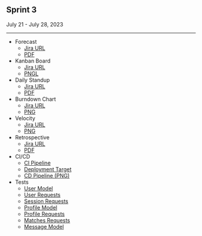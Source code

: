 ## Sprint 3
July 21 - July 28, 2023
<hr>
            <ul>
                <li>
                    Forecast
                    <ul>
                        <li>
                            <a href="https://swe6733-1.atlassian.net/wiki/spaces/SWE6733/pages/5210113/Sprint+3+Forecast?atlOrigin=eyJpIjoiNGE5MjBmZjNlYTM4NDE5ODk0NGQ4ZDIxNDM2OTRkY2IiLCJwIjoiaiJ9" target="_blank">Jira URL</a>
                        </li>
                        <li>
                            <a href="/public/sprints/3/Forecast.pdf" target="_blank">PDF</a>
                        </li>
                    </ul>
                </li>
                <li>
                    Kanban Board
                    <ul>
                        <li>
                            <a href="https://swe6733-1.atlassian.net/jira/software/projects/SWE6733/boards/4" target="_blank">Jira URL</a>
                        </li>
                        <li>
                            <a href="/public/sprints/2/Kanban.png" target="_blank">PNGL</a>
                        </li>
                    </ul>
                </li>
                <li>
                    Daily Standup
                    <ul>
                        <li>
                            <a href="https://swe6733-1.atlassian.net/wiki/spaces/SWE6733/pages/5373953?atlOrigin=eyJpIjoiYmE0YWViY2IxOGQ2NDBkNjg4ZDcxYjk5MDg1ZTU0NmEiLCJwIjoiaiJ9" target="_blank">Jira URL</a>
                        </li>
                        <li>
                            <a href="/public/sprints/2/Standup.pdf" target="_blank">PDF</a>
                        </li>
                    </ul>
                </li>
                <li>
                    Burndown Chart
                    <ul>
                        <li>
                            <a href="https://swe6733-1.atlassian.net/jira/software/projects/SWE6733/boards/4/reports/burndown" target="_blank">Jira URL</a>
                        </li>
                        <li>
                            <a href="/public/sprints/2/Burndown.png" target="_blank">PNG</a>
                        </li>
                    </ul>
                </li>
                <li>
                    Velocity
                    <ul>
                        <li>
                            <a href="https://swe6733-1.atlassian.net/jira/software/projects/SWE6733/boards/4/reports/velocity" target="_blank">Jira URL</a>
                        </li>
                        <li>
                            <a href="/public/sprints/2/Velocity.png" target="_blank">PNG</a>
                        </li>
                    </ul>
                </li>
                <li>
                    Retrospective
                    <ul>
                        <li>
                            <a href="https://swe6733-1.atlassian.net/jira/software/projects/SWE6733/boards/4/reports/velocity" target="_blank">Jira URL</a>
                        </li>
                        <li>
                            <a href="/public/sprints/2/Retrospective.pdf" target="_blank">PDF</a>
                        </li>
                    </ul>
                </li>
                <li>
                    CI/CD
                    <ul>
                        <li>
                            <a href="https://app.circleci.com/pipelines/github/aj-goodman/SWE6733" target="_blank">CI Pipeline</a>
                        </li>
                        <li>
                            <a href="https://wild-fire-4952dada8337.herokuapp.com/" target="_blank">Deployment Target</a>
                        </li>
                        <li>
                            <a href="/public/sprints/2/CD.png" target="_blank">CD Pipeline (PNG)</a>
                        </li>
                    </ul>
                </li>
                <li>
                    Tests
                    <ul>
                        <li>
                            <a href="/public/sprints/3/tests/user_model_spec.html" target="_blank">User Model</a>
                        </li>
                        <li>
                            <a href="/public/sprints/3/tests/user_requests_spec.html" target="_blank">User Requests</a>
                        </li>
                        <li>
                            <a href="/public/sprints/3/tests/session_requests_spec.html" target="_blank">Session Requests</a>
                        </li>
                        <li>
                            <a href="/public/sprints/3/tests/profile_model_spec.html" target="_blank">Profile Model</a>
                        </li>
                        <li>
                            <a href="/public/sprints/3/tests/profile_requests_spec.html" target="_blank">Profile Requests</a>
                        </li>                        
                        <li>
                            <a href="/public/sprints/3/tests/match_requests_spec.html" target="_blank">Matches Requests</a>
                        </li>
                        <li>
                            <a href="/public/sprints/3/tests/message_model_spec.html" target="_blank">Message Model</a>
                        </li>
                    </ul>
                </li>
            </ul>
